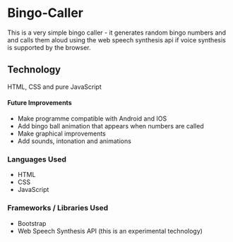 # Bingo-Caller
This is a very simple bingo caller - it generates random bingo numbers and and calls them aloud using the web speech synthesis api if voice synthesis is supported by the browser.

## Technology
HTML, CSS and pure JavaScript

#### Future Improvements
- Make programme compatible with Android and IOS
- Add bingo ball animation that appears when numbers are called
- Make graphical improvements
- Add sounds, intonation and animations 

### Languages Used
- HTML
- CSS
- JavaScript

### Frameworks / Libraries Used
- Bootstrap
- Web Speech Synthesis API (this is an experimental technology)




